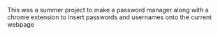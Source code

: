 This was a summer project to make a password manager along with a chrome extension to insert passwords and usernames onto the current webpage

